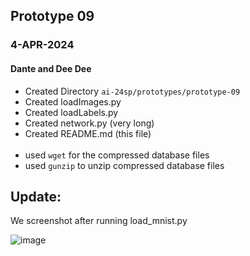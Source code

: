 ## Prototype 09
### 4-APR-2024
#### Dante and Dee Dee

- Created Directory `ai-24sp/prototypes/prototype-09`
- Created loadImages.py
- Created loadLabels.py
- Created network.py (very long)
- Created README.md (this file) 
<br></br>
- used `wget` for the compressed database files
- used `gunzip` to unzip compressed database files



## Update: 
We screenshot after running load_mnist.py


![image](https://github.com/TheEvergreenStateCollege/upper-division-cs/assets/146136622/bc06eeee-43fa-48fa-b467-559e7367fedc)



